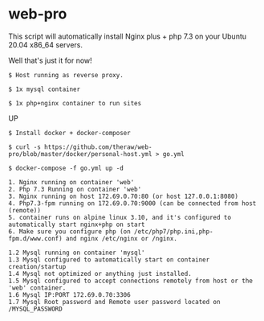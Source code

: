 # web-pro

This script will automatically install Nginx plus + php 7.3 on your Ubuntu 20.04 x86_64 servers. 

Well that's just it for now!


`$ Host running as reverse proxy.`

`$ 1x mysql container`

`$ 1x php+nginx container to run sites`

UP

`$ Install docker + docker-composer`

`$ curl -s https://github.com/theraw/web-pro/blob/master/docker/personal-host.yml > go.yml`

`$ docker-compose -f go.yml up -d`

```$ INFO
1. Nginx running on container 'web'
2. Php 7.3 Running on container 'web'
3. Nginx running on host 172.69.0.70:80 (or host 127.0.0.1:8080)
4. Php7.3-fpm running on 172.69.0.70:9000 (can be connected from host (remote))
5. container runs on alpine linux 3.10, and it's configured to automatically start nginx+php on start
6. Make sure you configure php (on /etc/php7/php.ini,php-fpm.d/www.conf) and nginx /etc/nginx or /nginx.

1.2 Mysql running on container 'mysql'
1.3 Mysql configured to automatically start on container creation/startup
1.4 Mysql not optimized or anything just installed.
1.5 Mysql configured to accept connections remotely from host or the 'web' container.
1.6 Mysql IP:PORT 172.69.0.70:3306
1.7 Mysql Root password and Remote user password located on /MYSQL_PASSWORD
```

